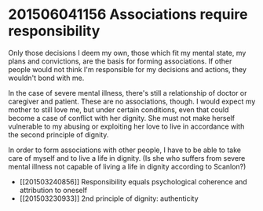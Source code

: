 # 201506041156 Associations require responsibility

Only those decisions I deem my own, those which fit my mental state, my plans and convictions, are the basis for forming associations. If other people would not think I'm responsible for my decisions and actions, they wouldn't bond with me.

In the case of severe mental illness, there's still a relationship of doctor or caregiver and patient. These are no associations, though. I would expect my mother to still love me, but under certain conditions, even that could become a case of conflict with her dignity. She must not make herself vulnerable to my abusing or exploiting her love to live in accordance with the second principle of dignity.

In order to form associations with other people, I have to be able to take care of myself and to live a life in dignity. (Is she who suffers from severe mental illness not capable of living a life in dignity according to Scanlon?)

- [[201503240856]] Responsibility equals psychological coherence and attribution to oneself
- [[201503230933]] 2nd principle of dignity: authenticity
